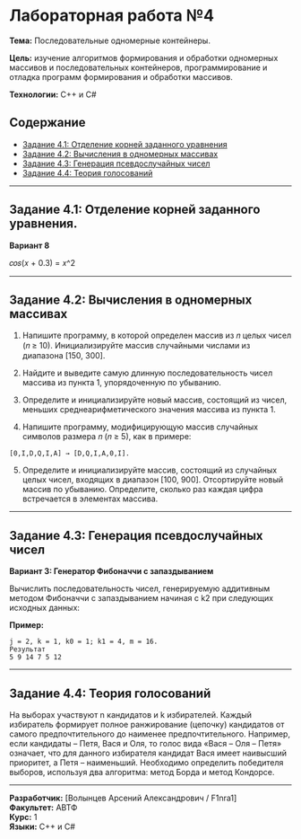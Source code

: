 # Лабораторная работа №4

**Тема:** Последовательные одномерные контейнеры. 

**Цель:** изучение алгоритмов формирования и обработки
одномерных массивов и последовательных контейнеров, программирование и
отладка программ формирования и обработки массивов.

**Технологии:** C++ и C#  

## Содержание

- [Задание 4.1: Отделение корней заданного уравнения](#задание-41-отделение-корней-заданного-уравнения)
- [Задание 4.2: Вычисления в одномерных массивах](#задание-42-вычисления-в-одномерных-массивах)
- [Задание 4.3: Генерация псевдослучайных чисел](#задание-43-генерация-псевдослучайных-чисел)
- [Задание 4.4: Теория голосований](#задание-44-теория-голосований)

---

## Задание 4.1: Отделение корней заданного уравнения.

**Вариант 8** 

𝑐𝑜𝑠(𝑥 + 0.3) = 𝑥^2 

---

## Задание 4.2: Вычисления в одномерных массивах

1. Напишите программу, в которой определен массив из 𝑛 целых чисел (𝑛 ≥
10). Инициализируйте массив случайными числами из диапазона [150,
300].

2. Найдите и выведите самую длинную последовательность чисел массива из
пункта 1, упорядоченную по убыванию.

3. Определите и инициализируйте новый массив, состоящий из чисел, меньших
среднеарифметического значения массива из пункта 1.

4. Напишите программу, модифицирующую массив случайных символов размера
𝑛 (𝑛 ≥ 5), как в примере:
```
[0,I,D,Q,I,A] → [D,Q,I,A,0,I].
```
5. Определите и инициализируйте массив, состоящий из случайных целых
чисел, входящих в диапазон [100, 900]. Отсортируйте новый массив по
убыванию. Определите, сколько раз каждая цифра встречается в элементах
массива.
---

## Задание 4.3: Генерация псевдослучайных чисел

**Вариант 3: Генератор Фибоначчи с запаздыванием**

Вычислить последовательность чисел, генерируемую аддитивным
методом Фибоначчи с запаздыванием начиная с k2 при следующих исходных
данных:

**Пример:**
```
j = 2, k = 1, k0 = 1; k1 = 4, m = 16.
Результат
5 9 14 7 5 12
```

---

## Задание 4.4: Теория голосований

На выборах участвуют n кандидатов и k избирателей. Каждый
избиратель формирует полное ранжирование (цепочку) кандидатов от самого
предпочтительного до наименее предпочтительного. Например, если
кандидаты – Петя, Вася и Оля, то голос вида «Вася – Оля – Петя» означает,
что для данного избирателя кандидат Вася имеет наивысший приоритет, а
Петя – наименьший.
Необходимо определить победителя выборов, используя два алгоритма:
метод Борда и метод Кондорсе.

---

**Разработчик:** [Волынцев Арсений Александрович / F1nra1]  
**Факультет:** АВТФ  
**Курс:** 1  
**Языки:** C++ и C#
